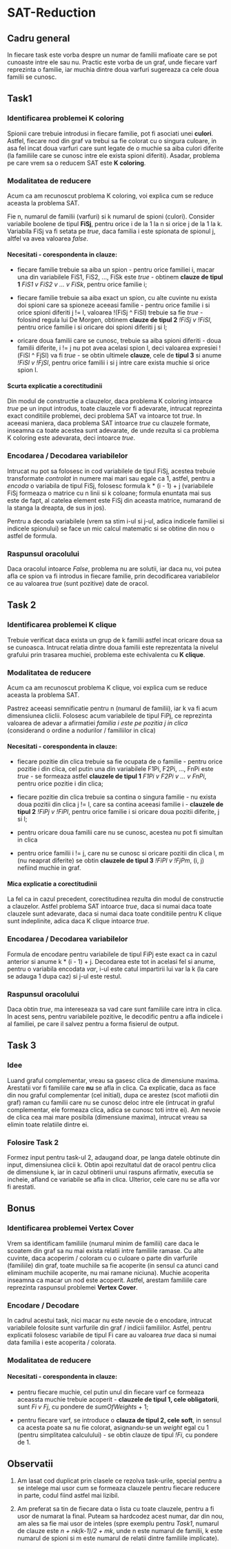 # SAT-Reduction


## Cadru general

In fiecare task este vorba despre un numar de familii mafioate care se pot
cunoaste intre ele sau nu. Practic este vorba de un graf, unde fiecare varf
reprezinta o familie, iar muchia dintre doua varfuri sugereaza ca cele doua
familii se cunosc.


## Task1

### Identificarea problemei K coloring

Spionii care trebuie introdusi in fiecare familie, pot fi asociati unei **culori**.
Astfel, fiecare nod din graf va trebui sa fie colorat cu o singura culoare, in
asa fel incat doua varfuri care sunt legate de o muchie sa aiba culori diferite
(la familiile care se cunosc intre ele exista spioni diferiti). Asadar, problema
pe care vrem sa o reducem SAT este **K coloring**.

### Modalitatea de reducere

Acum ca am recunoscut problema K coloring, voi explica cum se reduce aceasta la
problema SAT.

Fie n, numarul de familii (varfuri) si k numarul de spioni (culori). Consider
variabile boolene de tipul **FiSj**, pentru orice i de la 1 la n si orice j de
la 1 la k. Variabila FiSj va fi setata pe *true*, daca familia i este spionata de
spionul j, altfel va avea valoarea *false*.

#### Necesitati - corespondenta in clauze:

* fiecare familie trebuie sa aiba un spion - pentru orice familiei i, macar una
din variabilele FiS1, FiS2, ..., FiSk este *true* - obtinem **clauze de tipul 1**
*FiS1 v FiS2 v ... v FiSk*, pentru orice familie i;

* fiecare familie trebuie sa aiba exact un spion, cu alte cuvinte nu exista doi
spioni care sa spioneze aceeasi familie - pentru orice familie i si orice spioni
diferiti j != l, valoarea !(FiSj ^ FiSl) trebuie sa fie *true* - folosind regula
lui De Morgen, obtinem **clauze de tipul 2**
*!FiSj v !FiSl*, pentru orice familie i si oricare doi spioni diferiti j si l;

* oricare doua familii care se cunosc, trebuie sa aiba spioni diferiti - doua
familii diferite, i != j nu pot avea acelasi spion l, deci valoarea expresiei
!(FiSl ^ FjSl) va fi *true* - se obtin ultimele **clauze**, cele de **tipul 3** si anume
*!FiSl v !FjSl*, pentru orice familii i si j intre care exista muchie si orice
spion l.

#### Scurta explicatie a corectitudinii

Din modul de constructie a clauzelor, daca problema K coloring intoarce *true*
pe un input introdus, toate clauzele vor fi adevarate, intrucat reprezinta exact
conditiile problemei, deci problema SAT va intoarce tot *true*. In aceeasi
maniera, daca problema SAT intoarce *true* cu clauzele formate, inseamna ca 
toate acestea sunt adevarate, de unde rezulta si ca problema K coloring este
adevarata, deci intoarce *true*.

### Encodarea / Decodarea variabilelor

Intrucat nu pot sa folosesc in cod variabilele de tipul FiSj, acestea trebuie
transformate *controlat* in numere mai mari sau egale ca 1, astfel, pentru a
*encoda* o variabila de tipul FiSj, folosesc formula k * (i - 1) + j (variabilele
FiSj formeaza o matrice cu n linii si k coloane; formula enuntata mai sus este de
fapt, al catelea element este FiSj din aceasta matrice, numarand de la stanga la
dreapta, de sus in jos).

Pentru a decoda variabilele (vrem sa stim i-ul si j-ul, adica indicele familiei
si indicele spionului) se face un mic calcul matematic si se obtine din nou o
astfel de formula.

### Raspunsul oracolului

Daca oracolul intoarce *False*, problema nu are solutii, iar daca nu, voi putea
afla ce spion va fi introdus in fiecare familie, prin decodificarea variabilelor
ce au valoarea *true* (sunt pozitive) date de oracol.


## Task 2

### Identificarea problemei K clique

Trebuie verificat daca exista un grup de k familii astfel incat oricare doua sa se
cunoasca. Intrucat relatia dintre doua familii este reprezentata la nivelul grafului
prin trasarea muchiei, problema este echivalenta cu **K clique**.

### Modalitatea de reducere

Acum ca am recunoscut problema K clique, voi explica cum se reduce aceasta la
problema SAT.

Pastrez aceeasi semnificatie pentru n (numarul de familii), iar k va fi acum
dimensiunea cliclii. Folosesc acum variabilele de tipul FiPj, ce reprezinta
valoarea de adevar a afirmatiei *familia i este pe pozitia j in clica* (considerand
o ordine a nodurilor / familiilor in clica)

#### Necesitati - corespondenta in clauze:

* fiecare pozitie din clica trebuie sa fie ocupata de o familie - pentru orice pozitie
i din clica, cel putin una din variabilele F1Pi, F2Pi, ..., FnPi este *true* - se
formeaza astfel **clauzele de tipul 1**
*F1Pi v F2Pi v ... v FnPi*, pentru orice pozitie i din clica;

* fiecare pozitie din clica trebuie sa contina o singura familie - nu exista doua
pozitii din clica j != l, care sa contina aceeasi familie i - **clauzele de tipul 2**
*!FiPj v !FiPl*, pentru orice familie i si oricare doua pozitii diferite, j si l;

* pentru oricare doua familii care nu se cunosc, acestea nu pot fi simultan in clica
- pentru orice familii i != j, care nu se cunosc si oricare pozitii din clica l, m
(nu neaprat diferite) se obtin **clauzele de tipul 3**
*!FiPl v !FjPm*, (i, j) nefiind muchie in graf.

#### Mica explicatie a corectitudinii

La fel ca in cazul precedent, corectitudinea rezulta din modul de constructie a
clauzelor. Astfel problema SAT intoarce *true*, daca si numai daca toate clauzele sunt
adevarate, daca si numai daca toate conditiile pentru K clique sunt indeplinite,
adica daca K clique intoarce *true*.

### Encodarea / Decodarea variabilelor

Formula de encodare pentru variabilele de tipul FiPj este exact ca in cazul anterior
si anume k * (i - 1) + j. Decodarea este tot in acelasi fel si anume, pentru o
variabila encodata *var*, i-ul este catul impartirii lui var la k (la care se adauga 1
dupa caz) si j-ul este restul.

### Raspunsul oracolului

Daca obtin *true*, ma intereseaza sa vad care sunt familiile care intra in clica.
In acest sens, pentru variabilele pozitive, le decodific pentru a afla indicele i
al familiei, pe care il salvez pentru a forma fisierul de output.


## Task 3

### Idee

Luand graful complementar, vreau sa gasesc clica de dimensiune maxima. Arestatii
vor fi familiile care **nu** se afla in clica. Ca explicatie, daca as face din nou
graful complementar (cel initial), dupa ce arestez (scot mafiotii din graf) raman
cu familii care nu se cunosc deloc intre ele (intrucat in graful complementar, ele
formeaza clica, adica se cunosc toti intre ei). Am nevoie de clica cea mai mare
posibila (dimensiune maxima), intrucat vreau sa elimin toate relatiile dintre ei.

### Folosire Task 2

Formez input pentru task-ul 2, adaugand doar, pe langa datele obtinute din input,
dimensiunea clicii k. Obtin apoi rezultatul dat de oracol pentru clica de 
dimensiune k, iar in cazul obtinerii unui raspuns afirmativ, executia se incheie,
afland ce variabile se afla in clica. Ulterior, cele care nu se afla vor fi arestati.


## Bonus

### Identificarea problemei Vertex Cover

Vrem sa identificam familiile (numarul minim de familii) care daca le scoatem din
graf sa nu mai exista relatii intre familiile ramase. Cu alte cuvinte, daca acoperim
/ coloram cu o culoare o parte din varfurile (familiile) din graf, toate muchiile sa
fie acoperite (in sensul ca atunci cand eliminam muchiile acoperite, nu mai ramane
niciuna). Muchie acoperita inseamna ca macar un nod este acoperit. Astfel, arestam
familiile care reprezinta raspunsul problemei **Vertex Cover**.

### Encodare / Decodare

In cadrul acestui task, nici macar nu este nevoie de o encodare, intrucat variabilele
folosite sunt varfurile din graf / indicii familiilor. Astfel, pentru explicatii
folosesc variabile de tipul Fi care au valoarea *true* daca si numai data familia i
este acoperita / colorata.

### Modalitatea de reducere

#### Necesitati - corespondenta in clauze:

* pentru fiecare muchie, cel putin unul din fiecare varf ce formeaza aceassta muchie
trebuie acoperit - **clauzele de tipul 1, cele obligatorii**, sunt
*Fi v Fj*, cu pondere de *sumOfWeights* + 1;

* pentru fiecare varf, se introduce o **clauza de tipul 2, cele soft**, in sensul ca
acesta poate sa nu fie colorat, asignandu-se un *weight* egal cu 1 (pentru simplitatea
calculului) - se obtin clauze de tipul
*!Fi*, cu pondere de 1.


## Observatii

1. Am lasat cod duplicat prin clasele ce rezolva task-urile, special pentru a se
intelege mai usor cum se formeaza clauzele pentru fiecare reducere in parte,
codul fiind astfel mai lizibil.

2. Am preferat sa tin de fiecare data o lista cu toate clauzele, pentru a fi usor de
numarat la final. Puteam sa hardcodez acest numar, dar din nou, am ales sa fie mai usor
de inteles (spre exemplu pentru *Task1*, numarul de clauze este 
*n + nk(k-1)/2 + mk*, unde n este numarul de familii, k este numarul de spioni si m
este numarul de relatii dintre familiile implicate).

